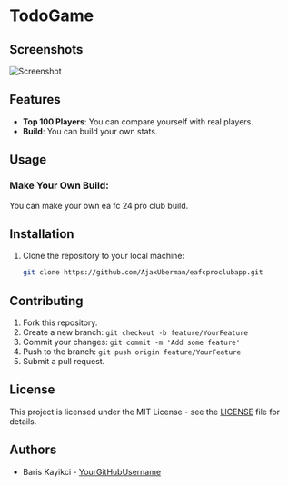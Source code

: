 # TodoGame

## Screenshots

![Screenshot](https://r.resimlink.com/YcqUjk05v.png?v=9cebcacae72233baf3b4061f0c91d565)

## Features

- **Top 100 Players**: You can compare yourself with real players.
- **Build**: You can build your own stats.


## Usage

### Make Your Own Build:

You can make your own ea fc 24 pro club build.


## Installation

1. Clone the repository to your local machine:

   ```sh
   git clone https://github.com/AjaxUberman/eafcproclubapp.git


## Contributing

1. Fork this repository.
2. Create a new branch: `git checkout -b feature/YourFeature`
3. Commit your changes: `git commit -m 'Add some feature'`
4. Push to the branch: `git push origin feature/YourFeature`
5. Submit a pull request.

## License

This project is licensed under the MIT License - see the [LICENSE](LICENSE) file for details.

## Authors

- Baris Kayikci - [YourGitHubUsername](https://github.com/AjaxUberman)




